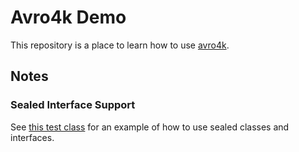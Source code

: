 # Avro4k Demo

This repository is a place to learn how to use [avro4k](https://github.com/avro-kotlin/avro4k).


## Notes

### Sealed Interface Support

See [this test class](https://github.com/avro-kotlin/avro4k/blob/main/src/test/kotlin/com/github/avrokotlin/avro4k/schema/UnionSchemaTest.kt) for an example of how to use sealed classes and interfaces.
